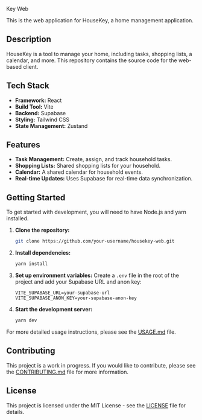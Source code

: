 Key Web

This is the web application for HouseKey, a home management application.

## Description

HouseKey is a tool to manage your home, including tasks, shopping lists, a calendar, and more. This repository contains the source code for the web-based client.

## Tech Stack

- **Framework:** React
- **Build Tool:** Vite
- **Backend:** Supabase
- **Styling:** Tailwind CSS
- **State Management:** Zustand

## Features

- **Task Management:** Create, assign, and track household tasks.
- **Shopping Lists:** Shared shopping lists for your household.
- **Calendar:** A shared calendar for household events.
- **Real-time Updates:** Uses Supabase for real-time data synchronization.

## Getting Started

To get started with development, you will need to have Node.js and yarn installed.

1. **Clone the repository:**
   ```bash
   git clone https://github.com/your-username/housekey-web.git
   ```
2. **Install dependencies:**
   ```bash
   yarn install
   ```
3. **Set up environment variables:**
   Create a `.env` file in the root of the project and add your Supabase URL and anon key:
   ```
   VITE_SUPABASE_URL=your-supabase-url
   VITE_SUPABASE_ANON_KEY=your-supabase-anon-key
   ```
4. **Start the development server:**
   ```bash
   yarn dev
   ```

For more detailed usage instructions, please see the [USAGE.md](USAGE.md) file.

## Contributing

This project is a work in progress. If you would like to contribute, please see the [CONTRIBUTING.md](CONTRIBUTING.md) file for more information.

## License

This project is licensed under the MIT License - see the [LICENSE](LICENSE) file for details.

